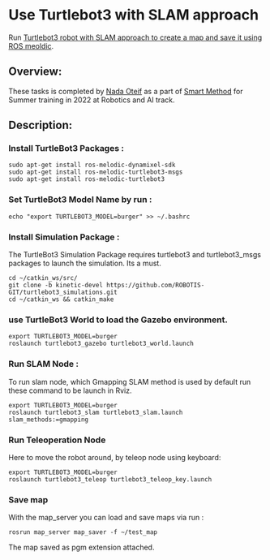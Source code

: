# Use Turtlebot3 with SLAM approach
Run [Turtlebot3 robot with SLAM approach to create a map and save it using ROS meoldic](https://emanual.robotis.com/docs/en/platform/turtlebot3/slam/).

## Overview:

These tasks is completed by [Nada Oteif](https://sa.linkedin.com/in/nadaoteif) as a part of [Smart Method](https://s-m.com.sa/en/index.html) for Summer training in 2022 at Robotics and AI track.

## Description:

### Install TurtleBot3 Packages :
```
sudo apt-get install ros-melodic-dynamixel-sdk
sudo apt-get install ros-melodic-turtlebot3-msgs
sudo apt-get install ros-melodic-turtlebot3
```

### Set TurtleBot3 Model Name by run :

```
echo "export TURTLEBOT3_MODEL=burger" >> ~/.bashrc
```

### Install Simulation Package :

The TurtleBot3 Simulation Package requires turtlebot3 and turtlebot3_msgs packages to launch the simulation. Its a must.
```
cd ~/catkin_ws/src/
git clone -b kinetic-devel https://github.com/ROBOTIS-GIT/turtlebot3_simulations.git
cd ~/catkin_ws && catkin_make
```

### use  TurtleBot3 World to load the Gazebo environment.

```
export TURTLEBOT3_MODEL=burger
roslaunch turtlebot3_gazebo turtlebot3_world.launch
```

### Run SLAM Node : 
To run slam node, which Gmapping SLAM method is used by default run these command to be launch in Rviz.

```
export TURTLEBOT3_MODEL=burger
roslaunch turtlebot3_slam turtlebot3_slam.launch slam_methods:=gmapping
```

### Run Teleoperation Node 

Here to move the robot around, by teleop node using keyboard:
```
export TURTLEBOT3_MODEL=burger
roslaunch turtlebot3_teleop turtlebot3_teleop_key.launch
```

###  Save map 

With the map_server you can load and save maps via run :

``` 
rosrun map_server map_saver -f ~/test_map
```

The map saved as pgm extension attached. 




